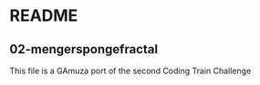 # README

## 02-mengerspongefractal

This file is a GAmuza port of the second Coding Train Challenge
